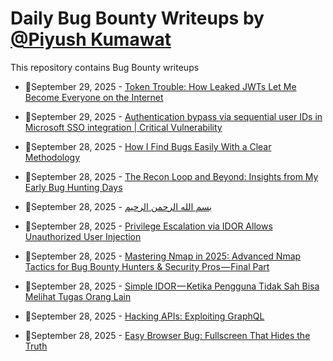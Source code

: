# Daily Bug Bounty Writeups by [@Piyush Kumawat](https://twitter.com/piyush_supiy) 
This repository contains Bug Bounty writeups

<!-- BLOG-POST-LIST:START -->
 - 💯September 29, 2025 - [Token Trouble: How Leaked JWTs Let Me Become Everyone on the Internet](https://medium.com/@iski/token-trouble-how-leaked-jwts-let-me-become-everyone-on-the-internet-cb02acde43f2?source=rss------bug_bounty-5) 

 - 💯September 29, 2025 - [Authentication bypass via sequential user IDs in Microsoft SSO integration | Critical Vulnerability](https://irsyadsec.medium.com/authentication-bypass-via-sequential-user-ids-in-microsoft-sso-integration-critical-vulnerability-d5f498ccdae7?source=rss------bug_bounty-5) 

 - 💯September 28, 2025 - [How I Find Bugs Easily With a Clear Methodology](https://medium.com/@ibtissamhammadi1/how-i-find-bugs-easily-with-a-clear-methodology-74c59d68fe93?source=rss------bug_bounty-5) 

 - 💯September 28, 2025 - [The Recon Loop and Beyond: Insights from My Early Bug Hunting Days](https://medium.com/@likithgajula/the-recon-loop-and-beyond-insights-from-my-early-bug-hunting-days-deddabc61322?source=rss------bug_bounty-5) 

 - 💯September 28, 2025 - [بسم الله الرحمن الرحيم](https://medium.com/@mohamedelzyny410/%D8%A8%D8%B3%D9%85-%D8%A7%D9%84%D9%84%D9%87-%D8%A7%D9%84%D8%B1%D8%AD%D9%85%D9%86-%D8%A7%D9%84%D8%B1%D8%AD%D9%8A%D9%85-c01b8537d85c?source=rss------bug_bounty-5) 

 - 💯September 28, 2025 - [Privilege Escalation via IDOR Allows Unauthorized User Injection](https://medium.com/@omerasraan/privilege-escalation-via-idor-allows-unauthorized-user-injection-f822aa64b528?source=rss------bug_bounty-5) 

 - 💯September 28, 2025 - [Mastering Nmap in 2025: Advanced Nmap Tactics for Bug Bounty Hunters &amp; Security Pros — Final Part](https://medium.com/@appsecvenue/mastering-nmap-in-2025-advanced-nmap-tactics-for-bug-bounty-hunters-security-pros-final-part-ca5f53378c0d?source=rss------bug_bounty-5) 

 - 💯September 28, 2025 - [Simple IDOR — Ketika Pengguna Tidak Sah Bisa Melihat Tugas Orang Lain](https://medium.com/@robisubagja158/simple-idor-ketika-pengguna-tidak-sah-bisa-melihat-tugas-orang-lain-6ef274c79934?source=rss------bug_bounty-5) 

 - 💯September 28, 2025 - [Hacking APIs: Exploiting GraphQL](https://iaraoz.medium.com/hacking-apis-exploiting-graphql-1b69e6b3f0fe?source=rss------bug_bounty-5) 

 - 💯September 28, 2025 - [Easy Browser Bug: Fullscreen That Hides the Truth](https://medium.com/legionhunters/easy-browser-bug-fullscreen-that-hides-the-truth-f30fe908d872?source=rss------bug_bounty-5) 
<!-- BLOG-POST-LIST:END -->
